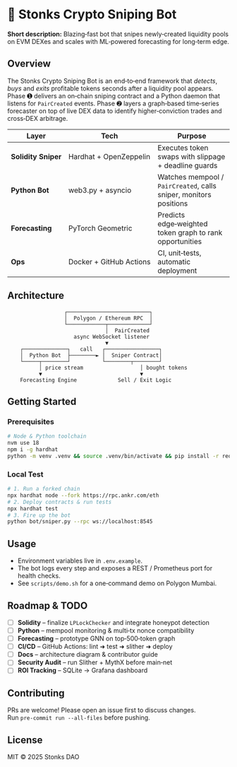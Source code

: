 # 💸 Stonks Crypto Sniping Bot

**Short description:** Blazing‑fast bot that snipes newly‑created liquidity pools on EVM DEXes and scales with ML‑powered forecasting for long‑term edge.

## Overview
The Stonks Crypto Sniping Bot is an end‑to‑end framework that *detects*, *buys* and *exits* profitable tokens seconds after a liquidity pool appears.  
Phase ➊ delivers an on‑chain sniping contract and a Python daemon that listens for `PairCreated` events. Phase ➋ layers a graph‑based time‑series forecaster on top of live DEX data to identify higher‑conviction trades and cross‑DEX arbitrage.

| Layer | Tech | Purpose |
|-------|------|---------|
| **Solidity Sniper** | Hardhat + OpenZeppelin | Executes token swaps with slippage + deadline guards |
| **Python Bot** | web3.py + asyncio | Watches mempool / `PairCreated`, calls sniper, monitors positions |
| **Forecasting** | PyTorch Geometric | Predicts edge‑weighted token graph to rank opportunities |
| **Ops** | Docker + GitHub Actions | CI, unit‑tests, automatic deployment |

## Architecture
```
                  ┌──────────────────────────┐
                  │  Polygon / Ethereum RPC  │
                  └────────────┬─────────────┘
                               │  PairCreated
                     async WebSocket listener
                               ▼
    ┌──────────────┐   call   ┌─────────────────┐
    │  Python Bot  ├────────► │  Sniper Contract│
    └─────┬────────┘          └────────┬────────┘
          │ price stream                  │ bought tokens
          ▼                               ▼
    Forecasting Engine             Sell / Exit Logic
```

## Getting Started
### Prerequisites
```bash
# Node & Python toolchain
nvm use 18
npm i -g hardhat
python -m venv .venv && source .venv/bin/activate && pip install -r requirements.txt
```

### Local Test
```bash
# 1. Run a forked chain
npx hardhat node --fork https://rpc.ankr.com/eth
# 2. Deploy contracts & run tests
npx hardhat test
# 3. Fire up the bot
python bot/sniper.py --rpc ws://localhost:8545
```

## Usage
* Environment variables live in `.env.example`.
* The bot logs every step and exposes a REST / Prometheus port for health checks.
* See `scripts/demo.sh` for a one‑command demo on Polygon Mumbai.

## Roadmap & TODO
- [ ] **Solidity** – finalize `LPLockChecker` and integrate honeypot detection  
- [ ] **Python** – mempool monitoring & multi‑tx nonce compatibility  
- [ ] **Forecasting** – prototype GNN on top‑500‑token graph  
- [ ] **CI/CD** – GitHub Actions: lint ➜ test ➜ slither ➜ deploy  
- [ ] **Docs** – architecture diagram & contributor guide  
- [ ] **Security Audit** – run Slither + MythX before main‑net  
- [ ] **ROI Tracking** – SQLite → Grafana dashboard  

## Contributing
PRs are welcome! Please open an issue first to discuss changes.  
Run `pre-commit run --all-files` before pushing.

## License
MIT © 2025 Stonks DAO
